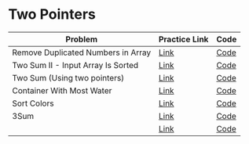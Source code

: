 # Two Pointers

| Problem                            | Practice Link                                                              | Code     |
| ---------------------------------- | -------------------------------------------------------------------------- | -------- |
| Remove Duplicated Numbers in Array | [Link](https://leetcode.com/problems/remove-duplicates-from-sorted-array/) | [Code]() |
| Two Sum II - Input Array Is Sorted | [Link](https://leetcode.com/problems/two-sum-ii-input-array-is-sorted/)    | [Code]() |
| Two Sum (Using two pointers)       | [Link](https://leetcode.com/problems/two-sum/)                             | [Code]() |
| Container With Most Water          | [Link](https://leetcode.com/problems/container-with-most-water/)           | [Code]() |
| Sort Colors                        | [Link](https://leetcode.com/problems/sort-colors/)                         | [Code]() |
| 3Sum                               | [Link](https://leetcode.com/problems/3sum/)                                | [Code]() |
|                                    | [Link]()                                                                   | [Code]() |